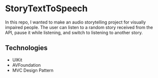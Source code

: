# StoryTextToSpeech

In this repo, I wanted to make an audio storytelling project for visually impaired people. The user can listen to a random story received from the API, pause it while listening, and switch to listening to another story.

## Technologies

- UIKit
- AVFoundation
- MVC Design Pattern

